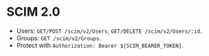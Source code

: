 # SCIM 2.0
- Users: `GET/POST /scim/v2/Users`, `GET/DELETE /scim/v2/Users/:id`.
- Groups: `GET /scim/v2/Groups`.
- Protect with `Authorization: Bearer ${SCIM_BEARER_TOKEN}`.
